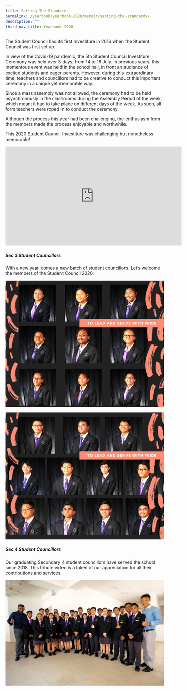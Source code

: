 ```yaml
---
title: Setting The Standards
permalink: /yearbook/yearbook-2020/memoir/setting-the-standards/
description: ""
third_nav_title: Yearbook 2020
---
```

The Student Council&nbsp;had its first Investiture in 2016 when the Student Council was first set up.&nbsp;

In view of the Covid-19 pandemic, the 5th Student Council Investiture Ceremony was held over 3 days, from 14 to 16 July. In previous years, this momentous event was held in the school hall, in front an audience of excited students and eager parents. However, during this extraordinary time, teachers and councillors had to be creative to conduct this important ceremony in a unique yet memorable way.

Since a mass assembly was not allowed, the ceremony had to be held asynchronously in the classrooms during the Assembly Period&nbsp;of the week, which meant it had to take place on different days of the week. As such, all form teachers were roped in to conduct the ceremony.

Although the process this year had been challenging, the enthusiasm from the members made the process enjoyable and worthwhile.

This 2020 Student Council Investiture was challenging but nonetheless memorable!

<iframe width="560" height="315" src="https://www.youtube.com/embed/CHLsxNBWOik" title="YouTube video player" frameborder="0" allow="accelerometer; autoplay; clipboard-write; encrypted-media; gyroscope; picture-in-picture; web-share" allowfullscreen=""></iframe>

##### **Sec 3 Student Councillors**
With a new year, comes a new batch of student councillors. Let’s welcome the members of the Student Council 2020.

![](/images/SC_Girls.png)

![](/images/SC_Boys.png)

##### **Sec 4 Student Councillors**
Our graduating Secondary 4 student councillors have served the school since 2018. This tribute video is a token of our appreciation for all their contributions and services.

![](/images/Student_Councillors-1024x683.jpg)